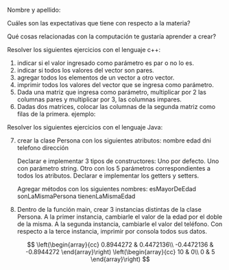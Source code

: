 Nombre y apellido:

Cuáles son las expectativas que tiene con respecto a la materia?

Qué cosas relacionadas con la computación te gustaría aprender a crear?

Resolver los siguientes ejercicios con el lenguaje c++:
1. indicar si el valor ingresado como parámetro es par o no lo es.
2. indicar si todos los valores del vector son pares.
3. agregar todos los elementos de un vector a otro vector.
4. imprimir todos los valores del vector que se ingresa como parámetro.
5. Dada una matriz que ingresa como parámetro, multiplicar por 2 las 
columnas pares y multiplicar por 3, las columnas impares. 
6. Dadas dos matrices, colocar las columnas de la segunda matriz como filas de la primera.
ejemplo:
   


Resolver los siguientes ejercicios con el lenguaje Java:

7. crear la clase Persona con los siguientes atributos:
   nombre
   edad
   dni
   telefono
   dirección

   Declarar e implementar 3 tipos de constructores:
   Uno por defecto.
   Uno con parámetro string.
   Otro con los 5 parámetros correspondientes a todos los atributos.
   Declarar e implementar los getters y setters.
   
   Agregar métodos con los siguientes nombres:
   esMayorDeEdad
   sonLaMismaPersona
   tienenLaMismaEdad
   
8. Dentro de la función main, crear 3 instancias distintas
   de la clase Persona. 
   A la primer instancia, cambiarle el valor de la edad por el doble de la misma.
   A la segunda instancia, cambiarle el valor del teléfono.
   Con respecto a la terce instancia, imprimir por consola todos sus datos.
   
   $$
\left(\begin{array}{cc} 
0.8944272 & 0.4472136\\
-0.4472136 & -0.8944272
\end{array}\right)
\left(\begin{array}{cc} 
10 & 0\\ 
0 & 5
\end{array}\right)
$$ 
   
